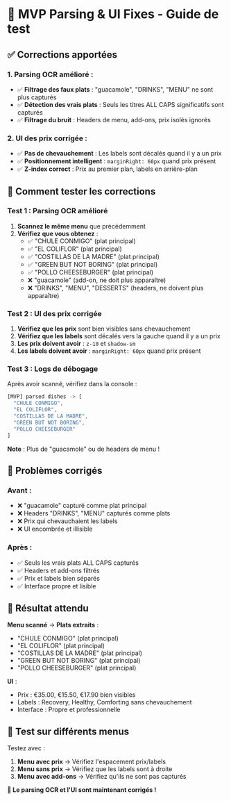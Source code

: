 # 🔧 **MVP Parsing & UI Fixes - Guide de test**

## ✅ **Corrections apportées**

### **1. Parsing OCR amélioré :**
- ✅ **Filtrage des faux plats** : "guacamole", "DRINKS", "MENU" ne sont plus capturés
- ✅ **Détection des vrais plats** : Seuls les titres ALL CAPS significatifs sont capturés
- ✅ **Filtrage du bruit** : Headers de menu, add-ons, prix isolés ignorés

### **2. UI des prix corrigée :**
- ✅ **Pas de chevauchement** : Les labels sont décalés quand il y a un prix
- ✅ **Positionnement intelligent** : `marginRight: 60px` quand prix présent
- ✅ **Z-index correct** : Prix au premier plan, labels en arrière-plan

## 🧪 **Comment tester les corrections**

### **Test 1 : Parsing OCR amélioré**
1. **Scannez le même menu** que précédemment
2. **Vérifiez que vous obtenez** :
   - ✅ "CHULE CONMIGO" (plat principal)
   - ✅ "EL COLIFLOR" (plat principal) 
   - ✅ "COSTILLAS DE LA MADRE" (plat principal)
   - ✅ "GREEN BUT NOT BORING" (plat principal)
   - ✅ "POLLO CHEESEBURGER" (plat principal)
   - ❌ "guacamole" (add-on, ne doit plus apparaître)
   - ❌ "DRINKS", "MENU", "DESSERTS" (headers, ne doivent plus apparaître)

### **Test 2 : UI des prix corrigée**
1. **Vérifiez que les prix** sont bien visibles sans chevauchement
2. **Vérifiez que les labels** sont décalés vers la gauche quand il y a un prix
3. **Les prix doivent avoir** : `z-10` et `shadow-sm`
4. **Les labels doivent avoir** : `marginRight: 60px` quand prix présent

### **Test 3 : Logs de débogage**
Après avoir scanné, vérifiez dans la console :

```javascript
[MVP] parsed dishes -> [
  "CHULE CONMIGO",
  "EL COLIFLOR", 
  "COSTILLAS DE LA MADRE",
  "GREEN BUT NOT BORING",
  "POLLO CHEESEBURGER"
]
```

**Note** : Plus de "guacamole" ou de headers de menu !

## 🚨 **Problèmes corrigés**

### **Avant :**
- ❌ "guacamole" capturé comme plat principal
- ❌ Headers "DRINKS", "MENU" capturés comme plats
- ❌ Prix qui chevauchaient les labels
- ❌ UI encombrée et illisible

### **Après :**
- ✅ Seuls les vrais plats ALL CAPS capturés
- ✅ Headers et add-ons filtrés
- ✅ Prix et labels bien séparés
- ✅ Interface propre et lisible

## 🎯 **Résultat attendu**

**Menu scanné** → **Plats extraits** :
- "CHULE CONMIGO" (plat principal)
- "EL COLIFLOR" (plat principal)
- "COSTILLAS DE LA MADRE" (plat principal) 
- "GREEN BUT NOT BORING" (plat principal)
- "POLLO CHEESEBURGER" (plat principal)

**UI** :
- Prix : €35.00, €15.50, €17.90 bien visibles
- Labels : Recovery, Healthy, Comforting sans chevauchement
- Interface : Propre et professionnelle

## 📱 **Test sur différents menus**

Testez avec :
1. **Menu avec prix** → Vérifiez l'espacement prix/labels
2. **Menu sans prix** → Vérifiez que les labels sont à droite
3. **Menu avec add-ons** → Vérifiez qu'ils ne sont pas capturés

**🎉 Le parsing OCR et l'UI sont maintenant corrigés !**
